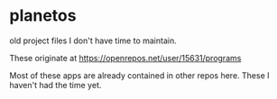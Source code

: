 # planetos
old project files I don't have time to maintain.

These originate at https://openrepos.net/user/15631/programs

Most of these apps are already contained in other repos here. These I haven't had the time yet.
